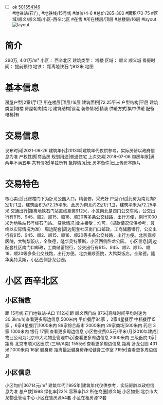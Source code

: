 - [ ] ok [501554146](https://bj.5i5j.com/ershoufang/501554146.html)  
 #地铁站/石门 ,  #地铁线/15号线
#单价/4-6 #总价/285-300 #面积/70-75   #区域/顺义/顺义城/小区-西辛北区 #在售 #所在楼层/顶层 #总楼层/16层 #layout 
![layout](http://image2a.5i5j.com/bdir/layout/a03a697c8cef4bdd97f2d1524669d253.jpg_P5.jpg) 
# 简介 
 290万,  4.01万/m² 
小区： 西辛北区
建筑类型： 塔楼
区域： 顺义 顺义城
看房时间： 提前预约
地铁： 距离地铁石门912米 地图
# 基本信息 
 房屋户型|2室1厅1卫
所在楼层|顶层/16层
建筑面积|72.25平米
户型结构|平层
建筑类型|塔楼
房屋朝向|南北
建筑结构|钢混
装修情况|精装
供暖方式|集中供暖
配备电梯|有
# 交易信息 
 发布时间|2021-06-26
建筑年代|2013年|建筑年代仅供参考，实际房龄以政府信息为准
产权性质|商品房
规划用途|普通住宅
上次交易|2018-07-06
购房年限|满两年不满五年
共有情况|单独所有
抵押情况|无
房本备件|已上传房本照片
# 交易特色 
 核心卖点|此房楼门下为卧龙公园入口，精装修，采光好
户型介绍|此房为南北向2室1厅1卫，建筑面积为72.25平米，此房为南北向2室1厅1卫，建筑平米为72.25平米
交通出行|距离地铁石门站直线距离912米，小区南北是西门公交车站，公交出行有915、945、顺2、顺15、顺18、顺20等多条公交线路，出行方便，南行1000米为地铁站15号线石门站。
贷款情况|业主接受：均可。（贷款情况仅供参考，最终以实际情况为准）
周边配套|周边配套社区南门口邮政，工商储蓄银行，公交出行有915、945、顺2、顺15、顺18、顺20等多条公交线路，出行方便。北京景顺医院，大鸭梨饭店，全聚德，隆华奥特莱斯，小区西侧卧龙公园。
小区信息|周边配套社区南门口邮政，工商储蓄银行，公交出行有915、945、顺2、顺15、顺18、顺20等多条公交线路，出行方便。北京景顺医院，大鸭梨饭店，全聚德，隆华奥特莱斯，小区西侧卧龙公园。
# 小区 西辛北区
## 小区指数 
 距 15号线 石门地铁站-A口 1112米|距 顺义西门站 87米|高峰时间平均时速为30.3km/h|查看更多周边信息
500米内 平价餐厅84家 ，2家4星餐厅
中档餐厅15家 ，6家4星餐厅|1000米内 89家综合超市
2000米内 29家商场|500米内 药店 3家
1000米内 银行 17家|查看更多周边信息
小区物业费0.5元/平米/月|2010年建成|物业公司为北京市大龙物业管理中心|查看更多周边信息
2000米内 三级医院 1家|距离 北京市顺义区医院 (三甲/A类) 1555米|查看更多周边信息
距离 卧龙公园 431米|1000米内 16家 健身房
距离最近健身房葎动健身工作室 719米|查看更多周边信息
## 小区信息 
 小区均价|36714元/m²
建筑年代|1995年|建筑年代仅供参考，实际房龄以政府信息为准
总户数|1998
绿化率|22%
容积率|1.2
所在商圈|顺义城
小区物业|北京市大龙物业管理中心
小区在售房源54套
小区在租房源12套
